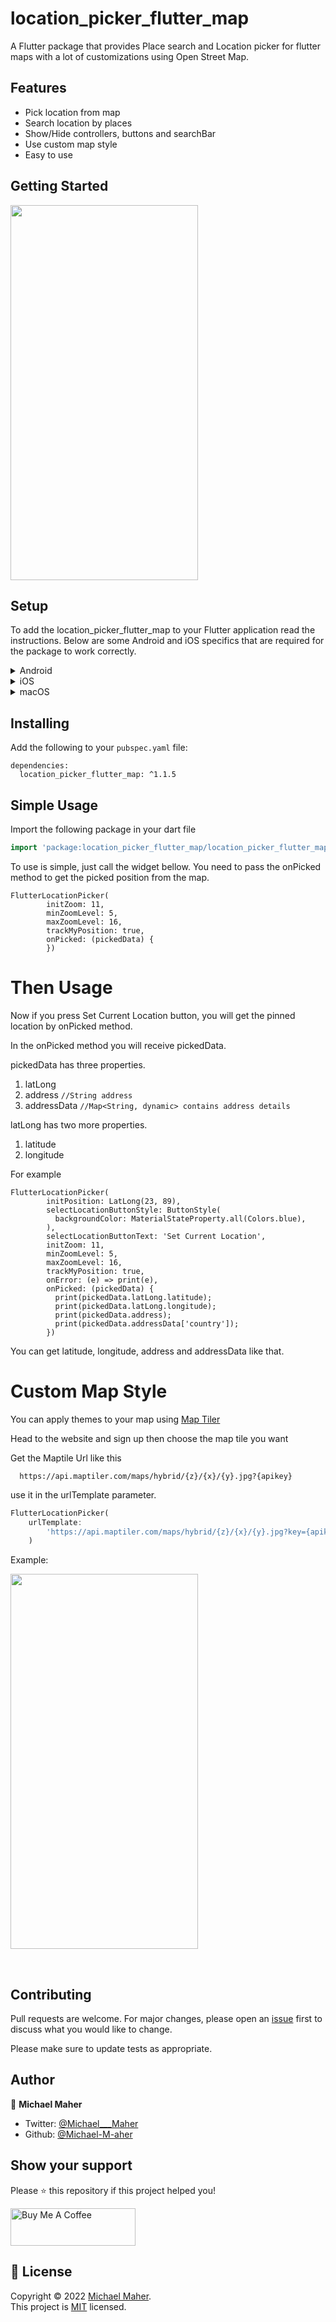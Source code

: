 # location_picker_flutter_map

A Flutter package that provides Place search and Location picker for flutter maps with a lot of customizations using Open Street Map.

## Features

* Pick location from map
* Search location by places
* Show/Hide controllers, buttons and searchBar
* Use custom map style
* Easy to use

## Getting Started

<img src="https://user-images.githubusercontent.com/25803558/186015160-ac89e47e-374d-42fb-b0d7-35ce660726d0.png" width="300" height="600" />


## Setup

To add the location_picker_flutter_map to your Flutter application read the instructions. Below are some Android and iOS specifics that are required for the package to work correctly.
  
<details>
<summary>Android</summary>
  
**Upgrade pre 1.12 Android projects**
  
Since version 5.0.0 this plugin is implemented using the Flutter 1.12 Android plugin APIs. Unfortunately this means App developers also need to migrate their Apps to support the new Android infrastructure. You can do so by following the [Upgrading pre 1.12 Android projects](https://github.com/flutter/flutter/wiki/Upgrading-pre-1.12-Android-projects) migration guide. Failing to do so might result in unexpected behaviour.

**AndroidX** 

The location_picker_flutter_map plugin requires the AndroidX version of the Android Support Libraries. This means you need to make sure your Android project supports AndroidX. Detailed instructions can be found [here](https://flutter.dev/docs/development/packages-and-plugins/androidx-compatibility). 

The TL;DR version is:

1. Add the following to your "gradle.properties" file:

```
android.useAndroidX=true
android.enableJetifier=true
```
2. Make sure you set the `compileSdkVersion` in your "android/app/build.gradle" file to 33:

```
android {
  compileSdkVersion 33

  ...
}
```
3. Make sure you replace all the `android.` dependencies to their AndroidX counterparts (a full list can be found here: [Migrating to AndroidX](https://developer.android.com/jetpack/androidx/migrate)).

**Permissions**

On Android you'll need to add either the `ACCESS_COARSE_LOCATION` or the `ACCESS_FINE_LOCATION` permission to your Android Manifest. To do so open the AndroidManifest.xml file (located under android/app/src/main) and add one of the following two lines as direct children of the `<manifest>` tag (when you configure both permissions the `ACCESS_FINE_LOCATION` will be used by the location_picker_flutter_map plugin):

``` xml
<uses-permission android:name="android.permission.ACCESS_FINE_LOCATION" />
<uses-permission android:name="android.permission.ACCESS_COARSE_LOCATION" />
```


> **NOTE:** Specifying the `ACCESS_COARSE_LOCATION` permission results in location updates with an accuracy approximately equivalent to a city block. It might take a long time (minutes) before you will get your first locations fix as `ACCESS_COARSE_LOCATION` will only use the network services to calculate the position of the device. More information can be found [here](https://developer.android.com/training/location/retrieve-current#permissions). 


</details>

<details>
<summary>iOS</summary>

On iOS you'll need to add the following entries to your Info.plist file (located under ios/Runner) in order to access the device's location. Simply open your Info.plist file and add the following (make sure you update the description so it is meaningful in the context of your App):

``` xml
<key>NSLocationWhenInUseUsageDescription</key>
<string>This app needs access to location when open.</string>
<key>NSLocationAlwaysUsageDescription</key>
<string>This app needs access to location when in the background.</string>
```

If you would like to receive updates when your App is in the background, you'll also need to add the Background Modes capability to your XCode project (Project > Signing and Capabilities > "+ Capability" button) and select Location Updates. Be careful with this, you will need to explain in detail to Apple why your App needs this when submitting your App to the AppStore. If Apple isn't satisfied with the explanation your App will be rejected.

When using the `requestTemporaryFullAccuracy({purposeKey: "YourPurposeKey"})` method, a dictionary should be added to the Info.plist file.
```xml
<key>NSLocationTemporaryUsageDescriptionDictionary</key>
<dict>
  <key>YourPurposeKey</key>
  <string>The example App requires temporary access to the device&apos;s precise location.</string>
</dict>
```
The second key (in this example called `YourPurposeKey`) should match the purposeKey that is passed in the `requestTemporaryFullAccuracy()` method. It is possible to define multiple keys for different features in your app. More information can be found in Apple's [documentation](https://developer.apple.com/documentation/bundleresources/information_property_list/nslocationtemporaryusagedescriptiondictionary).

> NOTE: the first time requesting temporary full accuracy access it might take several seconds for the pop-up to show. This is due to the fact that iOS is determining the exact user location which may take several seconds. Unfortunately this is out of our hands.
</details>

<details>
<summary>macOS</summary>

On macOS you'll need to add the following entries to your Info.plist file (located under macOS/Runner) in order to access the device's location. Simply open your Info.plist file and add the following (make sure you update the description so it is meaningful in the context of your App):

``` xml
<key>NSLocationUsageDescription</key>
<string>This app needs access to location.</string>
```

You will also have to add the following entry to the DebugProfile.entitlements and Release.entitlements files. This will declare that your App wants to make use of the device's location services and adds it to the list in the "System Preferences" -> "Security & Privacy" -> "Privacy" settings.
```xml
<key>com.apple.security.personal-information.location</key>
<true/>
```

When using the `requestTemporaryFullAccuracy({purposeKey: "YourPurposeKey"})` method, a dictionary should be added to the Info.plist file.
```xml
<key>NSLocationTemporaryUsageDescriptionDictionary</key>
<dict>
  <key>YourPurposeKey</key>
  <string>The example App requires temporary access to the device&apos;s precise location.</string>
</dict>
```
The second key (in this example called `YourPurposeKey`) should match the purposeKey that is passed in the `requestTemporaryFullAccuracy()` method. It is possible to define multiple keys for different features in your app. More information can be found in Apple's [documentation](https://developer.apple.com/documentation/bundleresources/information_property_list/nslocationtemporaryusagedescriptiondictionary).

> NOTE: the first time requesting temporary full accuracy access it might take several seconds for the pop-up to show. This is due to the fact that macOS is determining the exact user location which may take several seconds. Unfortunately this is out of our hands.
</details>


## Installing

Add the following to your `pubspec.yaml` file:

    dependencies:
      location_picker_flutter_map: ^1.1.5

## Simple Usage


Import the following package in your dart file

```dart
import 'package:location_picker_flutter_map/location_picker_flutter_map.dart';
```

To use is simple, just call the widget bellow. You need to pass the onPicked method to get the picked position from the map.

    FlutterLocationPicker(
            initZoom: 11,
            minZoomLevel: 5,
            maxZoomLevel: 16,
            trackMyPosition: true,
            onPicked: (pickedData) {
            })


# Then Usage

Now if you press Set Current Location button, you will get the pinned location by onPicked method.

In the onPicked method you will receive pickedData.

pickedData has three properties.

1. latLong
2. address     `//String address`
3. addressData  `//Map<String, dynamic> contains address details`

latLong has two more properties.

1. latitude
2. longitude


For example

    FlutterLocationPicker(
            initPosition: LatLong(23, 89),
            selectLocationButtonStyle: ButtonStyle(
              backgroundColor: MaterialStateProperty.all(Colors.blue),
            ),
            selectLocationButtonText: 'Set Current Location',
            initZoom: 11,
            minZoomLevel: 5,
            maxZoomLevel: 16,
            trackMyPosition: true,
            onError: (e) => print(e),
            onPicked: (pickedData) {
              print(pickedData.latLong.latitude);
              print(pickedData.latLong.longitude);
              print(pickedData.address);
              print(pickedData.addressData['country']);
            })

You can get latitude, longitude, address and addressData like that.


# Custom Map Style

You can apply themes to your map using [Map Tiler](https://www.maptiler.com/)

Head to the website and sign up then choose the map tile you want

Get the Maptile Url like this 
```
  https://api.maptiler.com/maps/hybrid/{z}/{x}/{y}.jpg?{apikey}
```

use it in the urlTemplate parameter.


```dart
FlutterLocationPicker(
    urlTemplate:
        'https://api.maptiler.com/maps/hybrid/{z}/{x}/{y}.jpg?key={apikey}',
    )
```
Example:


<img src="https://user-images.githubusercontent.com/25803558/186025531-8e57f941-56d2-4413-8931-1841b437e740.png" width="300" height="600" />

&nbsp;

## Contributing
Pull requests are welcome. For major changes, please open an [issue](https://github.com/Michael-M-aher/location_picker_flutter_map/issues) first to discuss what you would like to change.

Please make sure to update tests as appropriate.


## Author

👤 **Michael Maher**

- Twitter: [@Michael___Maher](https://twitter.com/Michael___Maher)
- Github: [@Michael-M-aher](https://github.com/Michael-M-aher)

## Show your support

Please ⭐️ this repository if this project helped you!

<a href="https://www.buymeacoffee.com/michael.maher" target="_blank"><img src="https://cdn.buymeacoffee.com/buttons/v2/default-yellow.png" alt="Buy Me A Coffee" height="60px" width="200" ></a>

## 📝 License

Copyright © 2022 [Michael Maher](https://github.com/Michael-M-aher).<br />
This project is [MIT](https://github.com/Michael-M-aher/location_picker_flutter_map/blob/main/LICENSE) licensed.